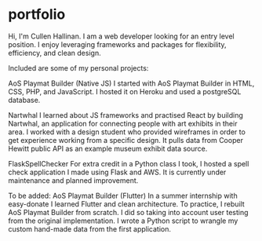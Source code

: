 # portfolio

Hi, I'm Cullen Hallinan. I am a web developer looking for an entry level position. 
I enjoy leveraging frameworks and packages for flexibility, efficiency, and clean design.


Included are some of my personal projects:


AoS Playmat Builder (Native JS)
  I started with AoS Playmat Builder in HTML, CSS, PHP, and JavaScript. 
  I hosted it on Heroku and used a postgreSQL database.


Nartwhal
  I learned about JS frameworks and practised React by building Nartwhal, 
  an application for connecting people with art exhibits in their area.
  I worked with a design student who provided wireframes in order to get 
  experience working from a specific design. It pulls data from Cooper Hewitt 
  public API as an example museum exhibit data source.


FlaskSpellChecker
  For extra credit in a Python class I took, I hosted a spell check application 
  I made using Flask and AWS. It is currently under maintenance and planned improvement.
  
  
To be added:
AoS Playmat Builder (Flutter)
  In a summer internship with easy-donate I learned Flutter and clean architecture. 
  To practice, I rebuilt AoS Playmat Builder from scratch. 
  I did so taking into account user testing from the original implementation. 
  I wrote a Python script to wrangle my custom hand-made data from the first application.
